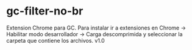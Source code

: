 # gc-filter-no-br
Extension Chrome para GC.
Para instalar ir a extensiones en Chrome -> Habilitar modo desarrollador -> Carga descomprimida y seleccionar la carpeta que contiene los archivos.
v1.0
